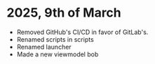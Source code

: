 # 2025, 9th of March
* Removed GitHub's CI/CD in favor of GitLab's.
* Renamed scripts in scripts
* Renamed launcher
* Made a new viewmodel bob
